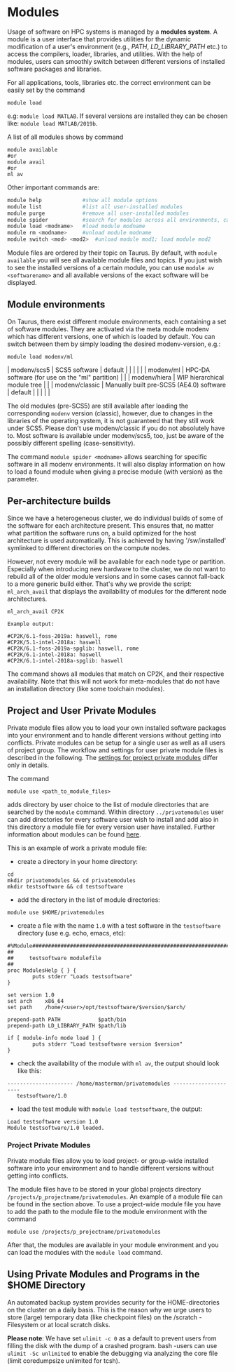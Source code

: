 # Modules

Usage of software on HPC systems is managed by a **modules system**. A module is a user interface
that provides utilities for the dynamic modification of a user's environment (e.g., *PATH*,
*LD_LIBRARY_PATH* etc.) to access the compilers, loader, libraries, and utilities. With the help
of modules, users can smoothly switch between different versions of installed software packages
and libraries.

For all applications, tools, libraries etc. the correct environment can be easily set by the command

```
module load
```

e.g: `module load MATLAB`. If several versions are installed they can be chosen like: `module load
MATLAB/2019b`.

A list of all modules shows by command

```
module available
#or
module avail
#or
ml av

```

Other important commands are:

```Bash
module help             #show all module options
module list             #list all user-installed modules
module purge            #remove all user-installed modules
module spider           #search for modules across all environments, can take a parameter
module load <modname>   #load module modname
module rm <modname>     #unload module modname
module switch <mod> <mod2>  #unload module mod1; load module mod2
```

Module files are ordered by their topic on Taurus. By default, with `module available` you will see
all available module files and topics. If you just wish to see the installed versions of a certain
module, you can use `module av <softwarename>` and all available versions of the exact software will
be displayed.

## Module environments

On Taurus, there exist different module environments, each containing a set of software modules.
They are activated via the meta module modenv which has different versions, one of which is loaded
by default. You can switch between them by simply loading the desired modenv-version, e.g.:

```
module load modenv/ml
```

| modenv/scs5    | SCS5 software                                   | default |
|                |                                                 |         |
| modenv/ml      | HPC-DA software (for use on the "ml" partition) |         |
| modenv/hiera   | WIP hierarchical module tree                    |         |
| modenv/classic | Manually built pre-SCS5 (AE4.0) software        | default |
|                |                                                 |         |

The old modules (pre-SCS5) are still available after loading the corresponding `modenv` version
(classic), however, due to changes in the libraries of the operating system, it is not guaranteed
that they still work under SCS5. Please don't use modenv/classic if you do not absolutely have to.
Most software is available under modenv/scs5, too, just be aware of the possibly different spelling
(case-sensitivity).

The command `module spider <modname>` allows searching for specific software in all modenv
environments. It will also display information on how to load a found module when giving a precise
module (with version) as the parameter.

## Per-architecture builds

Since we have a heterogeneous cluster, we do individual builds of some of the software for each
architecture present. This ensures that, no matter what partition the software runs on, a build
optimized for the host architecture is used automatically. This is achieved by having
'/sw/installed' symlinked to different directories on the compute nodes.

However, not every module will be available for each node type or partition. Especially when
introducing new hardware to the cluster, we do not want to rebuild all of the older module versions
and in some cases cannot fall-back to a more generic build either. That's why we provide the script:
`ml_arch_avail` that displays the availability of modules for the different node architectures.

```
ml_arch_avail CP2K

Example output:

#CP2K/6.1-foss-2019a: haswell, rome
#CP2K/5.1-intel-2018a: haswell
#CP2K/6.1-foss-2019a-spglib: haswell, rome
#CP2K/6.1-intel-2018a: haswell
#CP2K/6.1-intel-2018a-spglib: haswell
```

The command shows all modules that match on CP2K, and their respective availability. Note that this
will not work for meta-modules that do not have an installation directory (like some toolchain
modules).

## Project and User Private Modules

Private module files allow you to load your own installed software packages into your environment
and to handle different versions without getting into conflicts. Private modules can be setup for a
single user as well as all users of project group. The workflow and settings for user private module
files is described in the following. The [settings for project private
modules](#project-private-modules) differ only in details.

The command

```
module use <path_to_module_files>
```

adds directory by user choice to the list of module directories that are searched by the `module`
command. Within directory `../privatemodules` user can add directories for every software user wish
to install and add also in this directory a module file for every version user have installed.
Further information about modules can be found [here](http://modules.sourceforge.net/).

This is an example of work a private module file:

- create a directory in your home directory:

```
cd
mkdir privatemodules && cd privatemodules
mkdir testsoftware && cd testsoftware
```

- add the directory in the list of module directories:

```
module use $HOME/privatemodules
```

- create a file with the name `1.0` with a test software in the `testsoftware` directory (use e.g.
echo, emacs, etc):

```
#%Module######################################################################
##
##     testsoftware modulefile
##
proc ModulesHelp { } {
        puts stderr "Loads testsoftware"
}

set version 1.0
set arch    x86_64
set path    /home/<user>/opt/testsoftware/$version/$arch/

prepend-path PATH            $path/bin
prepend-path LD_LIBRARY_PATH $path/lib

if [ module-info mode load ] {
        puts stderr "Load testsoftware version $version"
}
```

- check the availability of the module with `ml av`, the output should look like this:

```
--------------------- /home/masterman/privatemodules ---------------------
   testsoftware/1.0
```

- load the test module with `module load testsoftware`, the output:

```
Load testsoftware version 1.0
Module testsoftware/1.0 loaded.
```

### Project Private Modules

Private module files allow you to load project- or group-wide installed software into your
environment and to handle different versions without getting into conflicts.

The module files have to be stored in your global projects directory
`/projects/p_projectname/privatemodules`. An example of a module file can be found in the section
above. To use a project-wide module file you have to add the path to the module file to the module
environment with the command

```
module use /projects/p_projectname/privatemodules
```

After that, the modules are available in your module environment and you can load the modules with
the `module load` command.

## Using Private Modules and Programs in the $HOME Directory

An automated backup system provides security for the HOME-directories on the cluster on a daily
basis. This is the reason why we urge users to store (large) temporary data (like checkpoint files)
on the /scratch -Filesystem or at local scratch disks.

**Please note**: We have set `ulimit -c 0` as a default to prevent users from filling the disk with
the dump of a crashed program. bash -users can use `ulimit -Sc unlimited` to enable the debugging
via analyzing the core file (limit coredumpsize unlimited for tcsh).
